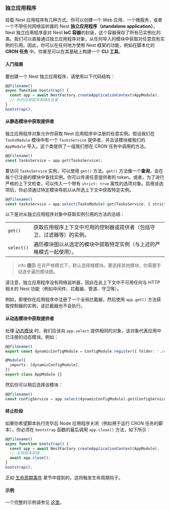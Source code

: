 ### 独立应用程序

挂载 Nest 应用程序有几种方式。你可以创建一个 Web 应用、一个微服务，或者一个不带任何网络监听器的 Nest **独立应用程序（standalone application）**。Nest 独立应用程序是对 Nest **IoC 容器**的封装，这个容器保存了所有已实例化的类。我们可以直接通过独立应用程序对象，从任何导入的模块中获取对任意现有实例的引用。因此，你可以在任何地方使用 Nest 框架的功能，例如在脚本化的 **CRON 任务** 中。你甚至可以在其基础上构建一个 **CLI 工具**。

#### 入门指南

要创建一个 Nest 独立应用程序，请使用以下代码结构：

```typescript
@@filename()
async function bootstrap() {
  const app = await NestFactory.createApplicationContext(AppModule);
  // 你的应用程序逻辑在这里 ...
}
bootstrap();
```

#### 从静态模块中获取提供者

独立应用程序对象允许你获取 Nest 应用程序中注册的任意实例。假设我们在 `TasksModule` 模块中有一个 `TasksService` 提供者，并且该模块被我们的 `AppModule` 导入。这个类提供了一组我们想在 CRON 任务中调用的方法。

```typescript
@@filename()
const tasksService = app.get(TasksService);
```

要访问 `TasksService` 实例，可以使用 `get()` 方法。`get()` 方法像一个**查询**，会在每个已注册的模块中查找实例。你可以传递任意提供者的 token。或者，为了进行严格的上下文检查，可以传入一个带有 `strict: true` 属性的选项对象。启用该选项后，你必须通过特定模块导航以从所选上下文中获取特定实例。

```typescript
@@filename()
const tasksService = app.select(TasksModule).get(TasksService, { strict: true });
```

以下是对从独立应用程序对象中获取实例引用的方法的总结：

<table>
  <tr>
    <td>
      <code>get()</code>
    </td>
    <td>
      获取应用程序上下文中可用的控制器或提供者（包括守卫、过滤器等）的实例。
    </td>
  </tr>
  <tr>
    <td>
      <code>select()</code>
    </td>
    <td>
      遍历模块图以从选定的模块中提取特定实例（与上述的严格模式一起使用）。
    </td>
  </tr>
</table>

> info **提示** 在非严格模式下，默认选择根模块。要选择其他模块，你需要手动逐步遍历模块图。

请注意，独立应用程序没有网络监听器，因此在此上下文中不可用任何与 HTTP 相关的 Nest 功能（例如中间件、拦截器、管道、守卫等）。

例如，即使你在应用程序中注册了一个全局拦截器，然后使用 `app.get()` 方法获取控制器的实例，该拦截器也不会执行。

#### 从动态模块中获取提供者

处理 [动态模块](/fundamentals/dynamic-modules) 时，我们应该向 `app.select` 提供相同的对象，该对象代表应用中已注册的动态模块。例如：

```typescript
@@filename()
export const dynamicConfigModule = ConfigModule.register({ folder: './config' });

@Module({
  imports: [dynamicConfigModule],
})
export class AppModule {}
```

然后你可以稍后选择该模块：

```typescript
@@filename()
const configService = app.select(dynamicConfigModule).get(ConfigService, { strict: true });
```

#### 终止阶段

如果你希望脚本执行完毕后 Node 应用程序关闭（例如用于运行 CRON 任务的脚本），你必须在 `bootstrap` 函数的最后调用 `app.close()` 方法，如下所示：

```typescript
@@filename()
async function bootstrap() {
  const app = await NestFactory.createApplicationContext(AppModule);
  // 应用程序逻辑...
  await app.close();
}
bootstrap();
```

正如 [生命周期事件](/fundamentals/lifecycle-events) 章节中提到的，这将触发生命周期钩子。

#### 示例

一个完整的示例请参见 [这里](https://github.com/nestjs/nest/tree/master/sample/18-context)。